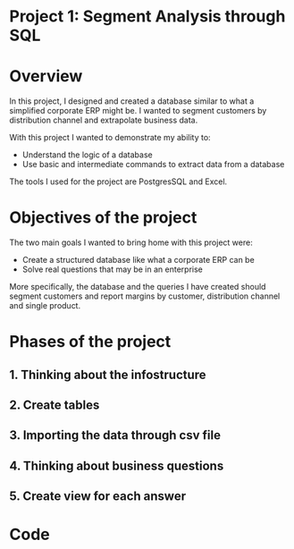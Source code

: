 # Project 1: Segment Analysis through SQL

# Overview
In this project, I designed and created a database similar to what a simplified corporate ERP might be. I wanted to segment customers by distribution channel and extrapolate business data.

With this project I wanted to demonstrate my ability to:
- Understand the logic of a database
- Use basic and intermediate commands to extract data from a database

The tools I used for the project are PostgresSQL and Excel.

# Objectives of the project

The two main goals I wanted to bring home with this project were:
- Create a structured database like what a corporate ERP can be
- Solve real questions that may be in an enterprise

More specifically, the database and the queries I have created should segment customers and report margins by customer, distribution channel and single product.

# Phases of the project

## 1. Thinking about the infostructure 

## 2. Create tables

## 3. Importing the data through csv file 

## 4. Thinking about business questions

## 5. Create view for each answer

# Code

